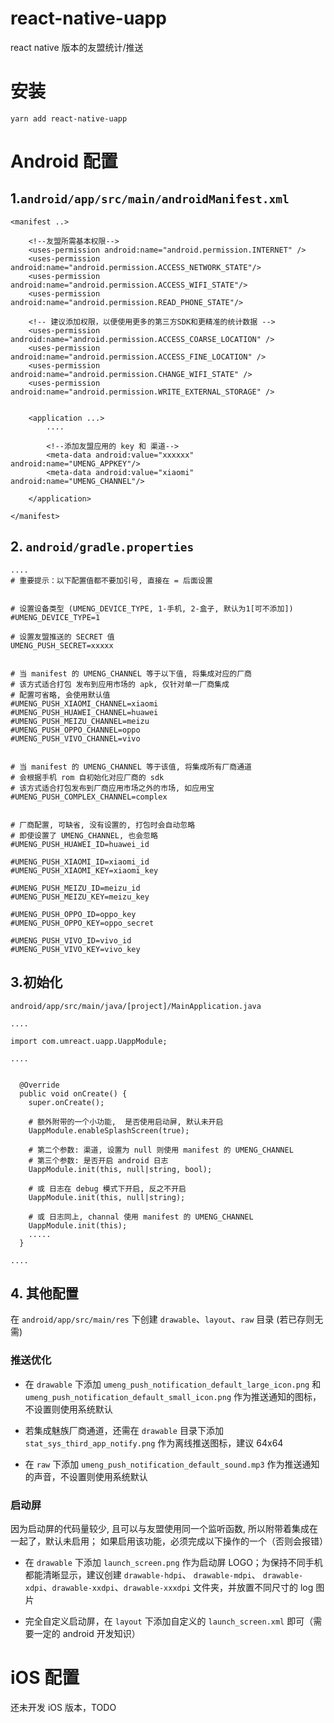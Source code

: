 # react-native-uapp
react native 版本的友盟统计/推送

# 安装

`yarn add react-native-uapp`


# Android 配置

## 1.`android/app/src/main/androidManifest.xml`

```
<manifest ..>

    <!--友盟所需基本权限-->
    <uses-permission android:name="android.permission.INTERNET" />
    <uses-permission android:name="android.permission.ACCESS_NETWORK_STATE"/>
    <uses-permission android:name="android.permission.ACCESS_WIFI_STATE"/>
    <uses-permission android:name="android.permission.READ_PHONE_STATE"/>

    <!-- 建议添加权限，以便使用更多的第三方SDK和更精准的统计数据 -->
    <uses-permission android:name="android.permission.ACCESS_COARSE_LOCATION" />
    <uses-permission android:name="android.permission.ACCESS_FINE_LOCATION" />
    <uses-permission android:name="android.permission.CHANGE_WIFI_STATE" />
    <uses-permission android:name="android.permission.WRITE_EXTERNAL_STORAGE" />


    <application ...>
        ....

        <!--添加友盟应用的 key 和 渠道-->
        <meta-data android:value="xxxxxx" android:name="UMENG_APPKEY"/>
        <meta-data android:value="xiaomi" android:name="UMENG_CHANNEL"/>

    </application>

</manifest>
```

## 2. `android/gradle.properties`

```
....
# 重要提示：以下配置值都不要加引号, 直接在 = 后面设置


# 设置设备类型 (UMENG_DEVICE_TYPE, 1-手机, 2-盒子, 默认为1[可不添加])
#UMENG_DEVICE_TYPE=1

# 设置友盟推送的 SECRET 值
UMENG_PUSH_SECRET=xxxxx


# 当 manifest 的 UMENG_CHANNEL 等于以下值, 将集成对应的厂商
# 该方式适合打包 发布到应用市场的 apk, 仅针对单一厂商集成
# 配置可省略, 会使用默认值
#UMENG_PUSH_XIAOMI_CHANNEL=xiaomi
#UMENG_PUSH_HUAWEI_CHANNEL=huawei
#UMENG_PUSH_MEIZU_CHANNEL=meizu
#UMENG_PUSH_OPPO_CHANNEL=oppo
#UMENG_PUSH_VIVO_CHANNEL=vivo


# 当 manifest 的 UMENG_CHANNEL 等于该值, 将集成所有厂商通道
# 会根据手机 rom 自初始化对应厂商的 sdk
# 该方式适合打包发布到厂商应用市场之外的市场, 如应用宝
#UMENG_PUSH_COMPLEX_CHANNEL=complex


# 厂商配置, 可缺省, 没有设置的, 打包时会自动忽略
# 即使设置了 UMENG_CHANNEL, 也会忽略
#UMENG_PUSH_HUAWEI_ID=huawei_id

#UMENG_PUSH_XIAOMI_ID=xiaomi_id
#UMENG_PUSH_XIAOMI_KEY=xiaomi_key

#UMENG_PUSH_MEIZU_ID=meizu_id
#UMENG_PUSH_MEIZU_KEY=meizu_key

#UMENG_PUSH_OPPO_ID=oppo_key
#UMENG_PUSH_OPPO_KEY=oppo_secret

#UMENG_PUSH_VIVO_ID=vivo_id
#UMENG_PUSH_VIVO_KEY=vivo_key

```


## 3.初始化
`android/app/src/main/java/[project]/MainApplication.java`

```
....

import com.umreact.uapp.UappModule;

....


  @Override
  public void onCreate() {
    super.onCreate();

    # 额外附带的一个小功能,  是否使用启动屏, 默认未开启
    UappModule.enableSplashScreen(true);

    # 第二个参数: 渠道, 设置为 null 则使用 manifest 的 UMENG_CHANNEL
    # 第三个参数: 是否开启 android 日志
    UappModule.init(this, null|string, bool);

    # 或 日志在 debug 模式下开启, 反之不开启
    UappModule.init(this, null|string);

    # 或 日志同上, channal 使用 manifest 的 UMENG_CHANNEL
    UappModule.init(this);
    .....
  }

....
```



## 4. 其他配置

在 `android/app/src/main/res` 下创建 `drawable`、`layout`、`raw` 目录 (若已存则无需)

### 推送优化

- 在 `drawable` 下添加 `umeng_push_notification_default_large_icon.png` 和 `umeng_push_notification_default_small_icon.png` 作为推送通知的图标，不设置则使用系统默认

- 若集成魅族厂商通道，还需在 `drawable` 目录下添加 `stat_sys_third_app_notify.png` 作为离线推送图标，建议 64x64

- 在 `raw` 下添加 `umeng_push_notification_default_sound.mp3` 作为推送通知的声音，不设置则使用系统默认


### 启动屏

因为启动屏的代码量较少, 且可以与友盟使用同一个监听函数, 所以附带着集成在一起了，默认未启用；
如果启用该功能，必须完成以下操作的一个（否则会报错）

- 在 `drawable` 下添加 `launch_screen.png` 作为启动屏 LOGO；为保持不同手机都能清晰显示，建议创建 `drawable-hdpi`、 `drawable-mdpi`、 `drawable-xdpi`、`drawable-xxdpi`、`drawable-xxxdpi` 文件夹，并放置不同尺寸的 log 图片

- 完全自定义启动屏，在 `layout` 下添加自定义的 `launch_screen.xml` 即可（需要一定的 android 开发知识）



# iOS 配置

还未开发 iOS 版本，TODO


